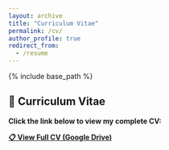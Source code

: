 ```yaml
---
layout: archive
title: "Curriculum Vitae"
permalink: /cv/
author_profile: true
redirect_from:
  - /resume
---
```


{% include base_path %}

## 📄 Curriculum Vitae

**Click the link below to view my complete CV:**

**[📋 View Full CV (Google Drive)](https://drive.google.com/file/d/1Kqrl4a0CmgpOV0vBZMup8Os5gldjkFM6/view?usp=sharing)**
